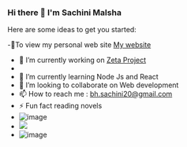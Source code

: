 ### Hi there 👋 I'm Sachini Malsha

Here are some ideas to get you started:

-🔭To view my personal web site [My website](https://sachinidesilva.000webhostapp.com/)

- 🔭 I’m currently working on [Zeta Project](https://github.com/Zeta-Mail/Zeta)
- 
- 🌱 I’m currently learning Node Js and React 
- 👯 I’m looking to collaborate on Web development
- 📫 How to reach me : bh.sachini20@gmail.com
- ⚡ Fun fact reading novels
- ![image](https://user-images.githubusercontent.com/85466362/160040303-bc09047c-4ec0-4ac4-b03f-78671c2e3530.png)
- <img src="https://github-readme-stats.vercel.app/api?username=sachinimalsha20&&show_icons=true&title_color=ffffff&icon_color=bb2acf&text_color=daf7dc&bg_color=151515">
- ![image](https://github-readme-stats.vercel.app/api/top-langs?username=sachinimalsha20&show_icons=true&locale=en&layout=compact&theme=tokyonight)
